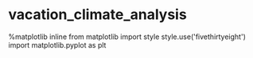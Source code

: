 # vacation_climate_analysis
%matplotlib inline
from matplotlib import style
style.use('fivethirtyeight')
import matplotlib.pyplot as plt
